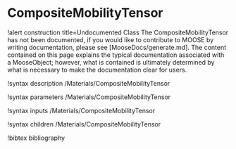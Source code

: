 <!-- MOOSE Documentation Stub: Remove this when content is added. -->

# CompositeMobilityTensor

!alert construction title=Undocumented Class
The CompositeMobilityTensor has not been documented, if you would like to contribute to MOOSE by
writing documentation, please see [MooseDocs/generate.md]. The content contained on this page explains
the typical documentation associated with a MooseObject; however, what is contained is ultimately
determined by what is necessary to make the documentation clear for users.

!syntax description /Materials/CompositeMobilityTensor

!syntax parameters /Materials/CompositeMobilityTensor

!syntax inputs /Materials/CompositeMobilityTensor

!syntax children /Materials/CompositeMobilityTensor

!bibtex bibliography
